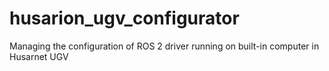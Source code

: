 # husarion_ugv_configurator
Managing the configuration of ROS 2 driver running on built-in computer in Husarnet UGV

